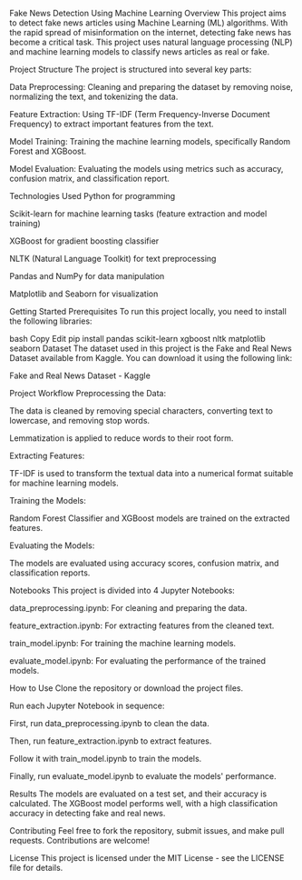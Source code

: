 
Fake News Detection Using Machine Learning
Overview
This project aims to detect fake news articles using Machine Learning (ML) algorithms. With the rapid spread of misinformation on the internet, detecting fake news has become a critical task. This project uses natural language processing (NLP) and machine learning models to classify news articles as real or fake.

Project Structure
The project is structured into several key parts:

Data Preprocessing: Cleaning and preparing the dataset by removing noise, normalizing the text, and tokenizing the data.

Feature Extraction: Using TF-IDF (Term Frequency-Inverse Document Frequency) to extract important features from the text.

Model Training: Training the machine learning models, specifically Random Forest and XGBoost.

Model Evaluation: Evaluating the models using metrics such as accuracy, confusion matrix, and classification report.

Technologies Used
Python for programming

Scikit-learn for machine learning tasks (feature extraction and model training)

XGBoost for gradient boosting classifier

NLTK (Natural Language Toolkit) for text preprocessing

Pandas and NumPy for data manipulation

Matplotlib and Seaborn for visualization

Getting Started
Prerequisites
To run this project locally, you need to install the following libraries:

bash
Copy
Edit
pip install pandas scikit-learn xgboost nltk matplotlib seaborn
Dataset
The dataset used in this project is the Fake and Real News Dataset available from Kaggle. You can download it using the following link:

Fake and Real News Dataset - Kaggle

Project Workflow
Preprocessing the Data:

The data is cleaned by removing special characters, converting text to lowercase, and removing stop words.

Lemmatization is applied to reduce words to their root form.

Extracting Features:

TF-IDF is used to transform the textual data into a numerical format suitable for machine learning models.

Training the Models:

Random Forest Classifier and XGBoost models are trained on the extracted features.

Evaluating the Models:

The models are evaluated using accuracy scores, confusion matrix, and classification reports.

Notebooks
This project is divided into 4 Jupyter Notebooks:

data_preprocessing.ipynb: For cleaning and preparing the data.

feature_extraction.ipynb: For extracting features from the cleaned text.

train_model.ipynb: For training the machine learning models.

evaluate_model.ipynb: For evaluating the performance of the trained models.

How to Use
Clone the repository or download the project files.

Run each Jupyter Notebook in sequence:

First, run data_preprocessing.ipynb to clean the data.

Then, run feature_extraction.ipynb to extract features.

Follow it with train_model.ipynb to train the models.

Finally, run evaluate_model.ipynb to evaluate the models' performance.

Results
The models are evaluated on a test set, and their accuracy is calculated. The XGBoost model performs well, with a high classification accuracy in detecting fake and real news.

Contributing
Feel free to fork the repository, submit issues, and make pull requests. Contributions are welcome!

License
This project is licensed under the MIT License - see the LICENSE file for details.

